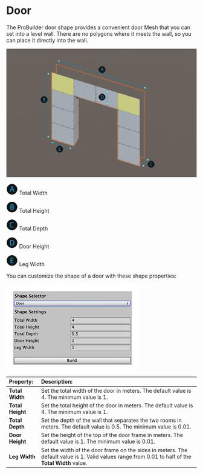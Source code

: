 # Door
The ProBuilder door shape provides a convenient door Mesh that you can set into a level wall. There are no polygons where it meets the wall, so you can place it directly into the wall.

![Door shape](images/shape-tool_door.png)

![A](images/LetterCircle_A.png) Total Width

![B](images/LetterCircle_B.png) Total Height

![C](images/LetterCircle_C.png) Total Depth

![D](images/LetterCircle_D.png) Door Height

![E](images/LetterCircle_E.png) Leg Width

You can customize the shape of a door with these shape properties:

![Door shape properties](images/shape-tool_door-props.png)


| **Property:** | **Description:** |
|:-- |:-- |
| __Total Width__ | Set the total width of the door in meters. The default value is 4. The minimum value is 1. |
| __Total Height__ | Set the total height of the door in meters. The default value is 4. The minimum value is 1. |
| __Total Depth__ | Set the depth of the wall that separates the two rooms in meters. The default value is 0.5. The minimum value is 0.01. |
| __Door Height__ | Set the height of the top of the door frame in meters. The default value is 1. The minimum value is 0.01. |
| __Leg Width__ | Set the width of the door frame on the sides in meters. The default value is 1. Valid values range from 0.01 to half of the __Total Width__ value. |
